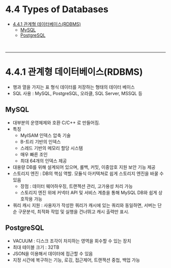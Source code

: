 # 4.4 Types of Databases

- [4.4.1 관계형 데이터베이스(RDBMS)](#441-관계형-데이터베이스rdbms)
  - [MySQL](#mysql)
  - [PostgreSQL](#postgresql)

<br/>

---

# 4.4.1 관계형 데이터베이스(RDBMS)
- 행과 열을 가지는 표 형식 데이터를 저장하는 형태의 데이터 베이스
- SQL 사용 : MySQL, PostgreSQL, 오라클, SQL Server, MSSQL 등

## MySQL
- 대부분의 운영체제와 호환 C/C++ 로 만들어짐.
- 특징
  - MyISAM 인덱스 압축 기술
  - B-트리 기반의 인덱스
  - 스레드 기반의 메모리 할당 시스템
  - 매우 빠른 조인
  - 최대 64개의 인덱스 제공
- 대용량 DB를 위해 설계되어 있으며, 롤백, 커밋, 이중암호 지원 보안 기능 제공
- 스토리지 엔진 : DB의 핵심 역할. 모듈식 아키텍쳐로 쉽게 스토리지 엔진을 바꿀 수 있음
  - 장점 : 데이터 웨어하우징, 트랜젝션 관리, 고가용성 처리 가능
  - 스토리지 엔진 위에 커넥터 API 및 서비스 계층을 통해 MySQL DB와 쉽게 상호작용 가능
- 쿼리 캐시 지원 : 사용자가 작성한 쿼리가 캐시에 있는 쿼리와 동일하면, 서버는 단순 구문분석, 최적화 작업 및 실행을 건너뛰고 캐시 출력만 표시.

## PostgreSQL
- VACUUM : 디스크 조각이 차지하는 영역을 회수할 수 있는 장치
- 최대 테이블 크기 : 32TB
- JSON을 이용해서 데이터에 접근할 수 있음
- 지정 시간에 복구하는 기능, 로깅, 접근제어, 트랜잭션 중첩, 백업 가능
